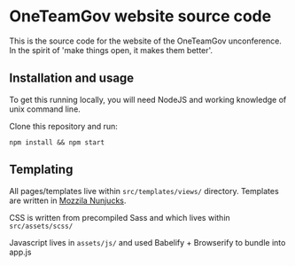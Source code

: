 # OneTeamGov website source code

This is the source code for the website of the OneTeamGov unconference. In the spirit of 'make things open, it makes them better'.

## Installation and usage

To get this running locally, you will need NodeJS and working knowledge of unix command line.

Clone this repository and run:

`npm install && npm start`

## Templating

All pages/templates live within `src/templates/views/` directory. Templates are written in [Mozzila Nunjucks](http://mozilla.github.io/nunjucks/getting-started.html).

CSS is written from precompiled Sass and which lives within `src/assets/scss/`

Javascript lives in `assets/js/` and used Babelify + Browserify to bundle into app.js
